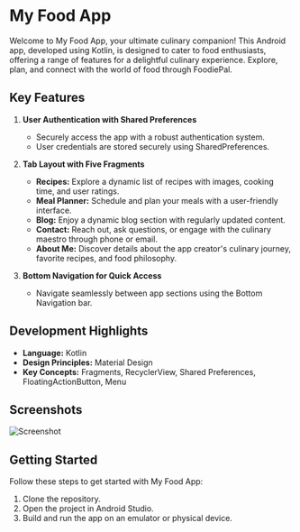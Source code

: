 # My Food App

Welcome to My Food App, your ultimate culinary companion! This Android app, developed using Kotlin, is designed to cater to food enthusiasts, offering a range of features for a delightful culinary experience. Explore, plan, and connect with the world of food through FoodiePal.

## Key Features

1. **User Authentication with Shared Preferences**
   - Securely access the app with a robust authentication system.
   - User credentials are stored securely using SharedPreferences.

2. **Tab Layout with Five Fragments**
   - **Recipes:** Explore a dynamic list of recipes with images, cooking time, and user ratings.
   - **Meal Planner:** Schedule and plan your meals with a user-friendly interface.
   - **Blog:** Enjoy a dynamic blog section with regularly updated content.
   - **Contact:** Reach out, ask questions, or engage with the culinary maestro through phone or email.
   - **About Me:** Discover details about the app creator's culinary journey, favorite recipes, and food philosophy.

3. **Bottom Navigation for Quick Access**
   - Navigate seamlessly between app sections using the Bottom Navigation bar.

## Development Highlights

- **Language:** Kotlin
- **Design Principles:** Material Design
- **Key Concepts:** Fragments, RecyclerView, Shared Preferences, FloatingActionButton, Menu

## Screenshots

![Screenshot](path/to/your/screenshot.png)

<!-- Add more screenshots or images as needed -->

## Getting Started

Follow these steps to get started with My Food App:

1. Clone the repository.
2. Open the project in Android Studio.
3. Build and run the app on an emulator or physical device.

